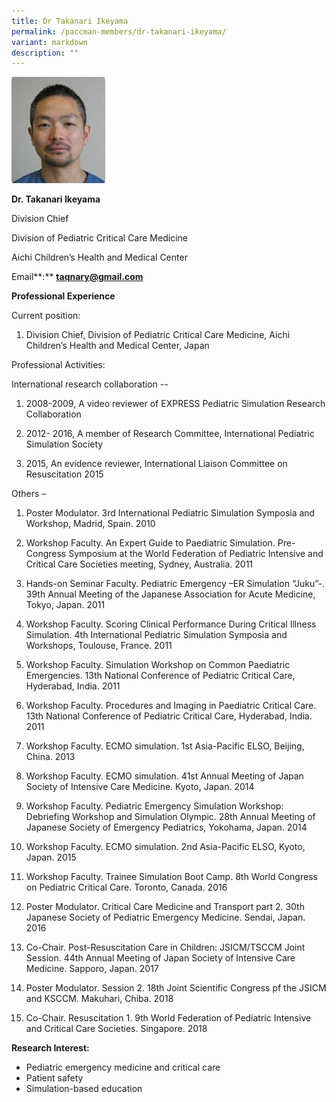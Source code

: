 ```yaml
---
title: Dr Takanari Ikeyama
permalink: /paccman-members/dr-takanari-ikeyama/
variant: markdown
description: ""
---
```

<img src="/images/PACCMAN%20Pediatric%20Acute/Members/A0092BCE_ED59_425E_B8B1_70866E54B649_265x300.jpeg" style="width:150px">

**Dr. Takanari Ikeyama**

Division Chief

Division of Pediatric Critical Care Medicine

Aichi Children’s Health and Medical Center

Email**:**&nbsp;[**taqnary@gmail.com**](mailto:taqnary@gmail.com)

**Professional Experience**

Current position:

1.  Division Chief, Division of Pediatric Critical Care Medicine, Aichi Children’s Health and Medical Center, Japan
    

Professional Activities:

International research collaboration --

1.  2008-2009, A video reviewer of EXPRESS Pediatric Simulation Research Collaboration
    
2.  2012- 2016, A member of Research Committee, International Pediatric Simulation Society
    
3.  2015, An evidence reviewer, International Liaison Committee on Resuscitation 2015

Others –

1.  Poster Modulator. 3rd International Pediatric Simulation Symposia and Workshop, Madrid, Spain. 2010
    
2.  Workshop Faculty. An Expert Guide to Paediatric Simulation. Pre-Congress Symposium at the World Federation of Pediatric Intensive and Critical Care Societies meeting, Sydney, Australia. 2011
    
3.  Hands-on Seminar Faculty. Pediatric Emergency –ER Simulation “Juku”-. 39th Annual Meeting of the Japanese Association for Acute Medicine, Tokyo, Japan. 2011
    
4.  Workshop Faculty. Scoring Clinical Performance During Critical Illness Simulation. 4th International Pediatric Simulation Symposia and Workshops, Toulouse, France. 2011&nbsp;
    
5.  Workshop Faculty. Simulation Workshop on Common Paediatric Emergencies. 13th National Conference of Pediatric Critical Care, Hyderabad, India. 2011
    
6.  Workshop Faculty. Procedures and Imaging in Paediatric Critical Care. 13th National Conference of Pediatric Critical Care, Hyderabad, India. 2011
    
7.  Workshop Faculty. ECMO simulation. 1st Asia-Pacific ELSO, Beijing, China. 2013
    
8.  Workshop Faculty. ECMO simulation. 41st Annual Meeting of Japan Society of Intensive Care Medicine. Kyoto, Japan. 2014
    
9.  Workshop Faculty. Pediatric Emergency Simulation Workshop: Debriefing Workshop and Simulation Olympic. 28th Annual Meeting of Japanese Society of Emergency Pediatrics, Yokohama, Japan. 2014
    
10.  Workshop Faculty. ECMO simulation. 2nd Asia-Pacific ELSO, Kyoto, Japan. 2015
    
11.  Workshop Faculty. Trainee Simulation Boot Camp. 8th World Congress on Pediatric Critical Care. Toronto, Canada. 2016
    
12.  Poster Modulator. Critical Care Medicine and Transport part 2. 30th Japanese Society of Pediatric Emergency Medicine. Sendai, Japan. 2016
    
13.  Co-Chair. Post-Resuscitation Care in Children: JSICM/TSCCM Joint Session. 44th Annual Meeting of Japan Society of Intensive Care Medicine. Sapporo, Japan. 2017
    
14.  Poster Modulator. Session 2. 18th Joint Scientific Congress pf the JSICM and KSCCM. Makuhari, Chiba. 2018
    
15.  Co-Chair. Resuscitation 1. 9th World Federation of Pediatric Intensive and Critical Care Societies. Singapore. 2018
    

**Research Interest:**

*   Pediatric emergency medicine and critical care
*   Patient safety
*   Simulation-based education